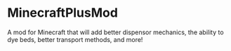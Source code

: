 # MinecraftPlusMod
A mod for Minecraft that will add better dispensor mechanics, the ability to dye beds, better transport methods, and more!
